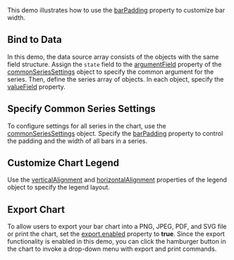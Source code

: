 This demo illustrates how to use the [barPadding](/Documentation/ApiReference/UI_Components/dxChart/Configuration/series/#barPadding) property to customize bar width.

## Bind to Data

In this demo, the data source array consists of the objects with the same field structure. Assign the `state` field to the [argumentField](/Documentation/ApiReference/UI_Components/dxChart/Configuration/commonSeriesSettings/#argumentField) property of the [commonSeriesSettings](/Documentation/ApiReference/UI_Components/dxChart/Configuration/commonSeriesSettings/) object to specify the common argument for the series. Then, define the series array of objects. In each object, specify the [valueField](/Documentation/ApiReference/UI_Components/dxChart/Configuration/series/#valueField) property.

## Specify Common Series Settings

To configure settings for all series in the chart, use the [commonSeriesSettings](/Documentation/ApiReference/UI_Components/dxChart/Configuration/commonSeriesSettings/) object. Specify the [barPadding](/Documentation/ApiReference/UI_Components/dxChart/Configuration/series/#barPadding) property to control the padding and the width of all bars in a series.

## Customize Chart Legend 

Use the [verticalAlignment](/Documentation/ApiReference/UI_Components/dxChart/Configuration/legend/#verticalAlignment) and [horizontalAlignment](/Documentation/ApiReference/UI_Components/dxChart/Configuration/legend/#horizontalAlignment) properties of the legend object to specify the legend layout. 

## Export Chart

To allow users to export your bar chart into a PNG, JPEG, PDF, and SVG file or print the chart, set the [export.enabled](/Documentation/ApiReference/UI_Components/dxChart/Configuration/export/#enabled) property to **true**. Since the export functionality is enabled in this demo, you can click the hamburger button in the chart to invoke a drop-down menu with export and print commands.